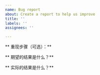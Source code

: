 ```yaml
---
name: Bug report
about: Create a report to help us improve
title: ''
labels: ''
assignees: ''

---
```


** 重现步骤（可选）：**

** 期望的结果是什么？**

** 实际的结果是什么？**
